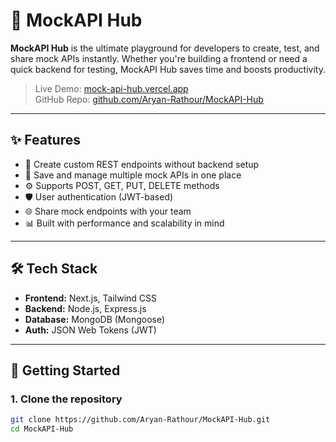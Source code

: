 # 🚀 MockAPI Hub

**MockAPI Hub** is the ultimate playground for developers to create, test, and share mock APIs instantly. Whether you're building a frontend or need a quick backend for testing, MockAPI Hub saves time and boosts productivity.

> Live Demo: [mock-api-hub.vercel.app](https://mock-api-hub.vercel.app/)  
> GitHub Repo: [github.com/Aryan-Rathour/MockAPI-Hub](https://github.com/Aryan-Rathour/MockAPI-Hub)

---

## ✨ Features

- 🔧 Create custom REST endpoints without backend setup
- 📁 Save and manage multiple mock APIs in one place
- ⚙️ Supports POST, GET, PUT, DELETE methods
- 🛡️ User authentication (JWT-based)
- 🌐 Share mock endpoints with your team
- 📊 Built with performance and scalability in mind

---

## 🛠️ Tech Stack

- **Frontend:** Next.js, Tailwind CSS
- **Backend:** Node.js, Express.js
- **Database:** MongoDB (Mongoose)
- **Auth:** JSON Web Tokens (JWT)

---


## 🚀 Getting Started

### 1. Clone the repository

```bash
git clone https://github.com/Aryan-Rathour/MockAPI-Hub.git
cd MockAPI-Hub
